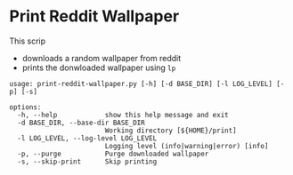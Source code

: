 # Print Reddit Wallpaper

This scrip

* downloads a random wallpaper from reddit
* prints the donwloaded wallpaper using `lp`

``` text
usage: print-reddit-wallpaper.py [-h] [-d BASE_DIR] [-l LOG_LEVEL] [-p] [-s]

options:
  -h, --help            show this help message and exit
  -d BASE_DIR, --base-dir BASE_DIR
                        Working directory [${HOME}/print]
  -l LOG_LEVEL, --log-level LOG_LEVEL
                        Logging level (info|warning|error) [info]
  -p, --purge           Purge downloaded wallpaper
  -s, --skip-print      Skip printing
```
